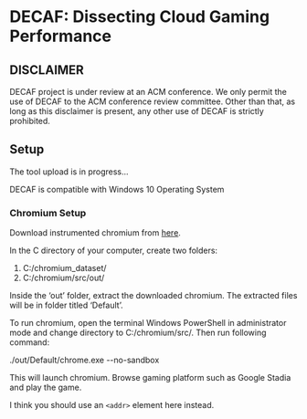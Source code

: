 # DECAF: Dissecting Cloud Gaming Performance

## DISCLAIMER

DECAF project is under review at an ACM conference. We only permit the use of DECAF to the ACM conference review committee. Other than that, as long as this disclaimer is present, any other use of DECAF is strictly prohibited.  

## Setup
The tool upload is in progress...

DECAF is compatible with Windows 10 Operating System

### Chromium Setup
Download instrumented chromium from [here](https://drive.google.com/drive/folders/1kpajCHs6q7MhnPUkV23V8aOO2_cyaoPB?usp=sharing).

In the C directory of your computer, create two folders:
1) C:/chromium_dataset/
2) C:/chromium/src/out/


Inside the ‘out’ folder, extract the downloaded chromium. The extracted files will be in folder titled ‘Default’.

To run chromium,  open the terminal Windows PowerShell in administrator mode and change directory to C:/chromium/src/. Then run following command:

./out/Default/chrome.exe --no-sandbox

This will launch chromium. Browse gaming platform such as Google Stadia and play the game.

I think you should use an
`<addr>` element here instead.





